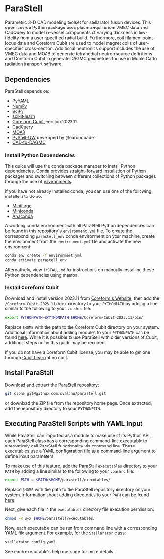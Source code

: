 # ParaStell
Parametric 3-D CAD modeling toolset for stellarator fusion devices. This open-source Python package uses plasma equilibrium VMEC data and CadQuery to model in-vessel components of varying thickness in low-fidelity from a user-specified radial build. Furthermore, coil filament point-locus data and Coreform Cubit are used to model magnet coils of user-specified cross-section. Additional neutronics support includes the use of VMEC data and MOAB to generate tetrahedral neutron source definitions and Coreform Cubit to generate DAGMC geometries for use in Monte Carlo radiation transport software.

## Dependencies
ParaStell depends on:

- [PyYAML](https://pyyaml.org/wiki/PyYAMLDocumentation)
- [NumPy](https://numpy.org/install/)
- [SciPy](https://scipy.org/install/)
- [scikit-learn](https://scikit-learn.org/stable/install.html)
- [Coreform Cubit](https://coreform.com/products/downloads/), version 2023.11
- [CadQuery](https://cadquery.readthedocs.io/en/latest/installation.html)
- [MOAB](https://bitbucket.org/fathomteam/moab/src/master/)
- [PyStell-UW](https://github.com/aaroncbader/pystell_uw) developed by @aaroncbader 
- [CAD-to-DAGMC](https://github.com/fusion-energy/cad_to_dagmc)

### Install Python Dependencies

This guide will use the conda package manager to install Python dependencies. Conda provides straight-forward installation of Python packages and switching between different collections of Python packages through the use of [environments](https://conda.io/projects/conda/en/latest/user-guide/concepts/environments.html).

If you have not already installed conda, you can use one of the following installers to do so:
- [Miniforge](https://github.com/conda-forge/miniforge)
- [Miniconda](https://docs.conda.io/en/latest/miniconda.html)
- [Anaconda](https://www.anaconda.com/)

A working conda environment with all ParaStell Python dependencies can be found in this repository's `environment.yml` file. To create the corresponding `parastell_env` conda environment on your machine, create the environment from the `environment.yml` file and activate the new environment:

```bash
conda env create -f environment.yml
conda activate parastell_env
```

Alternatively, view `INSTALL.md` for instructions on manually installing these Python dependencies using mamba.

### Install Coreform Cubit
Download and install version 2023.11 from [Coreform's Website](https://coreform.com/products/downloads/), then add the `/Coreform-Cubit-2023.11/bin/` directory to your `PYTHONPATH` by adding a line similar to the following to your `.bashrc` file:

```bash
export PYTHONPATH=$PYTHONPATH:$HOME/Coreform-Cubit-2023.11/bin/
```

Replace `$HOME` with the path to the Coreform Cubit directory on your system. Additional information about adding modules to your `PYTHONPATH` can be found [here](https://www.tutorialspoint.com/How-to-set-python-environment-variable-PYTHONPATH-on-Linux).
While it is possible to use ParaStell with older versions of Cubit, additional steps not in this guide may be required.

If you do not have a Coreform Cubit license, you may be able to get one through [Cubit Learn](https://coreform.com/products/coreform-cubit/free-meshing-software/) at no cost.

## Install ParaStell
Download and extract the ParaStell repository:

```bash
git clone git@github.com:svalinn/parastell.git
```

or download the ZIP file from the repository home page. Once extracted, add the repository directory to your `PYTHONPATH`.

## Executing ParaStell Scripts with YAML Input
While ParaStell can imported as a module to make use of its Python API, each ParaStell class has a corresponding command-line executable to alternatively call ParaStell functionality via command line. These executables use a YAML configuration file as a command-line argument to define input parameters.

To make use of this feature, add the ParaStell `executables` directory to your `PATH` by adding a line similar to the following to your `.bashrc` file:

```bash
export PATH = $PATH:$HOME/parastell/executables/
```

Replace `$HOME` with the path to the ParaStell repository directory on your system. Information about adding directories to your `PATH` can be found [here](https://phoenixnap.com/kb/linux-add-to-path).

Next, give each file in the `executables` directory file execution permission:

```bash
chmod -R u+x $HOME/parastell/executables/
```

Now, each executable can be run from command line with a corresponding YAML file argument. For example, for the `Stellarator` class:

```bash
stellarator config.yaml
```

See each executable's help message for more details.
